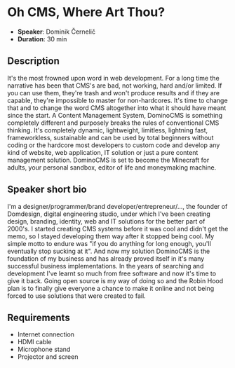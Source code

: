 # Oh CMS, Where Art Thou?

- __Speaker__: Dominik Černelič
- __Duration__: 30 min

## Description

It's the most frowned upon word in web development. For a long time the narrative has been that CMS's are bad, not working, hard and/or limited. If you can use them, they're trash and won't produce results and if they are capable, they're impossible to master for non-hardcores. It's time to change that and to change the word CMS altogether into what it should have meant since the start. A Content Management System, DominoCMS is something completely different and purposely breaks the rules of conventional CMS thinking. It's completely dynamic, lightweight, limitless, lightning fast, frameworkless, sustainable and can be used by total beginners without coding or the hardcore most developers to custom code and develop any kind of website, web application, IT solution or just a pure content management solution. DominoCMS is set to become the Minecraft for adults, your personal sandbox, editor of life and moneymaking machine.


## Speaker short bio

I'm a designer/programmer/brand developer/entrepreneur/..., the founder of Domdesign, digital engineering studio, under which I've been creating design, branding, identity, web and IT solutions for the better part of 2000's. I started creating CMS systems before it was cool and didn't get the memo, so I stayed developing them way after it stopped being cool. My simple motto to endure was "if you do anything for long enough, you'll eventually stop sucking at it". And now my solution DominoCMS is the foundation of my business and has already proved itself in it's many successful business implementations. In the years of searching and development I've learnt so much from free software and now it's time to give it back. Going open source is my way of doing so and the Robin Hood plan is to finally give everyone a chance to make it online and not being forced to use solutions that were created to fail.


## Requirements
- Internet connection
- HDMI cable
- Microphone stand
- Projector and screen
